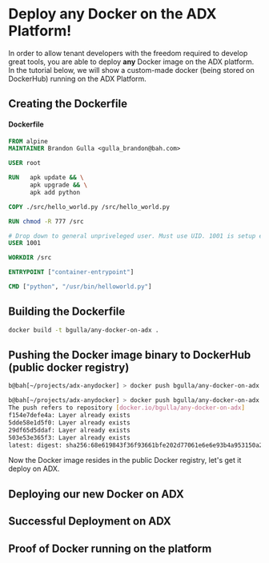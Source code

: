 # Deploy any Docker on the ADX Platform!

In order to allow tenant developers with the freedom required to develop great tools, you are able to deploy **any** Docker image on the 
ADX platform. In the tutorial below, we will show a custom-made docker (being stored on DockerHub) running on the ADX Platform.

## Creating the Dockerfile

#### Dockerfile
```dockerfile
FROM alpine
MAINTAINER Brandon Gulla <gulla_brandon@bah.com>

USER root

RUN   apk update && \
      apk upgrade && \
      apk add python

COPY ./src/hello_world.py /src/hello_world.py

RUN chmod -R 777 /src

# Drop down to general unpriveleged user. Must use UID. 1001 is setup earlier.
USER 1001

WORKDIR /src

ENTRYPOINT ["container-entrypoint"]

CMD ["python", "/usr/bin/helloworld.py"]
```

## Building the Dockerfile
```bash
docker build -t bgulla/any-docker-on-adx .
```

## Pushing the Docker image binary to DockerHub (public docker registry)
```bash
b@bah[~/projects/adx-anydocker] > docker push bgulla/any-docker-on-adx

b@bah[~/projects/adx-anydocker] > docker push bgulla/any-docker-on-adx
The push refers to repository [docker.io/bgulla/any-docker-on-adx]
f154e7defe4a: Layer already exists
5dde58e1d5f0: Layer already exists
29df65d5ddaf: Layer already exists
503e53e365f3: Layer already exists
latest: digest: sha256:68e619843f36f93661bfe202d77061e6e6e93b4a953150a25a7a35d8a9576c33 size: 1154

```

Now the Docker image resides in the public Docker registry, let's get it deploy on ADX.

## Deploying our new Docker on ADX


## Successful Deployment on ADX

## Proof of Docker running on the platform

